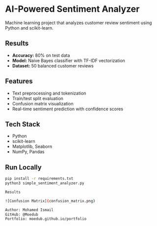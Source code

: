 # AI-Powered Sentiment Analyzer

Machine learning project that analyzes customer review sentiment using Python and scikit-learn.

## Results
- **Accuracy:** 80% on test data
- **Model:** Naive Bayes classifier with TF-IDF vectorization
- **Dataset:** 50 balanced customer reviews

## Features
- Text preprocessing and tokenization
- Train/test split evaluation
- Confusion matrix visualization
- Real-time sentiment prediction with confidence scores

## Tech Stack
- Python
- scikit-learn
- Matplotlib, Seaborn
- NumPy, Pandas

## Run Locally
```bash
pip install -r requirements.txt
python3 simple_sentiment_analyzer.py

Results

![Confusion Matrix](confusion_matrix.png)

Author: Mohamed Ismail
GitHub: @Moedub
Portfolio: moedub.github.io/portfolio
